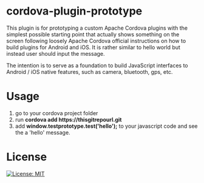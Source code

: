# cordova-plugin-prototype
This plugin is for prototyping a custom Apache Cordova plugins with the simplest possible starting point that actually shows something on the screen following loosely Apache Cordova official instructions on how to build plugins for Android and iOS. It is rather similar to hello world but instead user should input the message.

The intention is to serve as a foundation to build JavaScript interfaces to  Android / iOS native features, such as camera, bluetooth, gps, etc. 

# Usage

1. go to your cordova project folder
2. run __cordova add https://thisgitrepourl.git__
3. add __window.testprototype.test('hello');__ to your javascript code and see the a 'hello' message.

# License
[![License: MIT](https://img.shields.io/badge/License-MIT-yellow.svg)](https://opensource.org/licenses/MIT)
